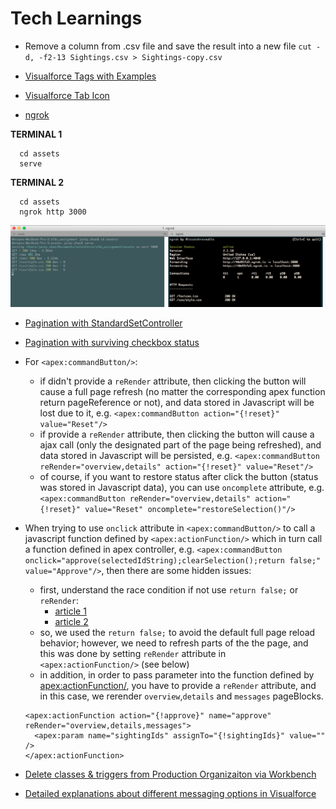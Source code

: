 # Tech Learnings

* Remove a column from .csv file and save the result into a new file `cut -d, -f2-13 Sightings.csv > Sightings-copy.csv`

* [Visualforce Tags with Examples](http://sfdcsrini.blogspot.com/2014/06/visualforce-form-tags-with-examples.html)

* [Visualforce Tab Icon](http://salesforce.stackexchange.com/questions/32026/how-to-display-sfdc-standard-icons-on-vf-page)

* [ngrok](https://ngrok.com/)

**TERMINAL 1**
```
  cd assets
  serve
```
**TERMINAL 2**
```
  cd assets
  ngrok http 3000
```
![1.png](/notes/imgs/1.png)

* [Pagination with StandardSetController](https://hisrinu.wordpress.com/2012/01/09/pagination-using-standardsetcontroller/)

* [Pagination with surviving checkbox status](http://stackoverflow.com/questions/14823107/how-to-find-out-which-checkboxes-have-been-selected-on-the-next-page-in-visualfo/14825189#14825189)

* For `<apex:commandButton/>`:
  * if didn't provide a `reRender` attribute, then clicking the button will cause a full page refresh (no matter the corresponding apex function return pageReference or not), and data stored in Javascript will be lost due to it, e.g. `<apex:commandButton action="{!reset}" value="Reset"/>`
  * if provide a `reRender` attribute, then clicking the button will cause a ajax call (only the designated part of the page being refreshed), and data stored in Javascript will be persisted, e.g. `<apex:commandButton reRender="overview,details" action="{!reset}" value="Reset"/>`
  * of course, if you want to restore status after click the button (status was stored in Javascript data), you can use `oncomplete` attribute, e.g. `<apex:commandButton reRender="overview,details" action="{!reset}" value="Reset" oncomplete="restoreSelection()"/>`

* When trying to use `onclick` attribute in `<apex:commandButton/>` to call a javascript function defined by `<apex:actionFunction/>` which in turn call a function defined in apex controller, e.g. `<apex:commandButton onclick="approve(selectedIdString);clearSelection();return false;" value="Approve"/>`, then there are some hidden issues:
  * first, understand the race condition if not use `return false;` or `reRender`:
    * [article 1](http://salesforce.stackexchange.com/questions/101431/race-condition-between-commandlink-and-actionfunction)
    * [article 2](http://stackoverflow.com/questions/11893895/apexactionfunction-and-database-update-unintended-page-refresh)
  * so, we used the `return false;` to avoid the default full page reload behavior; however, we need to refresh parts of the the page, and this was done by setting `reRender` attribute in `<apex:actionFunction/>` (see below)
  * in addition, in order to pass parameter into the function defined by <apex:actionFunction/>, you have to provide a `reRender` attribute, and in this case, we rerender `overview`,`details` and `messages` pageBlocks.
  ```
  <apex:actionFunction action="{!approve}" name="approve" reRender="overview,details,messages">
    <apex:param name="sightingIds" assignTo="{!sightingIds}" value="" />
  </apex:actionFunction>
  ```

* [Delete classes & triggers from Production Organizaiton via Workbench](http://www.salesforceben.com/way-to-delete-apex-classes-from-production/)

* [Detailed explanations about different messaging options in Visualforce](http://salesforce.stackexchange.com/questions/8139/difference-between-the-multiple-messaging-options-in-visualforce)
